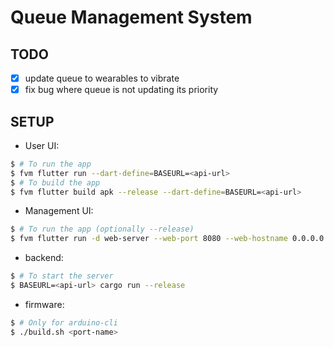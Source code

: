 # Queue Management System

## TODO
- [x] update queue to wearables to vibrate
- [x] fix bug where queue is not updating its priority

## SETUP

- User UI:
```sh
$ # To run the app
$ fvm flutter run --dart-define=BASEURL=<api-url>
$ # To build the app
$ fvm flutter build apk --release --dart-define=BASEURL=<api-url>
```

- Management UI:
```sh
$ # To run the app (optionally --release)
$ fvm flutter run -d web-server --web-port 8080 --web-hostname 0.0.0.0 --dart-define=BASEURL=<api-url>
```

- backend:
```sh
$ # To start the server
$ BASEURL=<api-url> cargo run --release
```

- firmware:
```sh
$ # Only for arduino-cli
$ ./build.sh <port-name>
```
